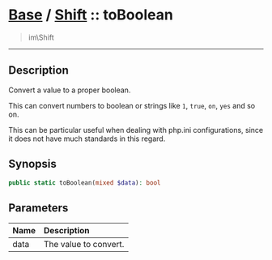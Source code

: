 # [Base](base.md) / [Shift](base-Shift.md) :: toBoolean
 > im\Shift
____

## Description
Convert a value to a proper boolean.

This can convert numbers to boolean or
strings like `1`, `true`, `on`, `yes` and so on.

This can be particular useful when dealing with php.ini configurations,
since it does not have much standards in this regard.

## Synopsis
```php
public static toBoolean(mixed $data): bool
```

## Parameters
| Name | Description |
| :--- | :---------- |
| data | The value to convert. |

